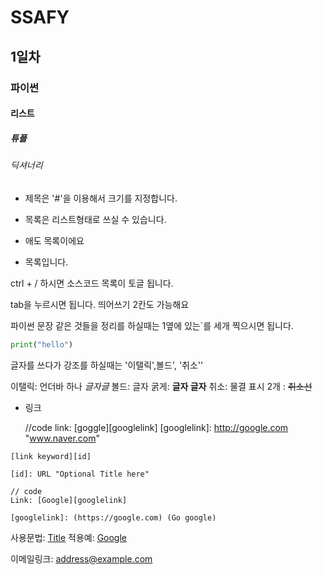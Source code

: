 # SSAFY

## 1일차

### 파이썬

#### 리스트

##### 튜플

###### 딕셔너리

+ 제목은 '#'을 이용해서 크기를 지정합니다.

- 목록은 리스트형태로 쓰실 수 있습니다.

* 애도 목록이에요

- 목록입니다.

ctrl + / 하시면 소스코드 목록이 토글 됩니다.

tab을 누르시면 됩니다.
띄어쓰기 2칸도 가능해요

파이썬 문장 같은 것들을 
정리를 하실때는 1옆에 있는`를 세개 찍으시면 됩니다.
```python
print("hello")


```

글자를 쓰다가 강조를 하실때는 '이탤릭',볼드', '취소''

이탤릭: 언더바 하나 _글자글_
볼드: 글자 굵게: __글자 글자__
취소: 물결 표시 2개 : ~~취소선~~

+ 링크

 	//code
 	link: [goggle][googlelink]
 	[googlelink]: http://google.com "www.naver.com"
```
[link keyword][id]

[id]: URL "Optional Title here"

// code
Link: [Google][googlelink]

[googlelink]: (https://google.com) (Go google)
```

사용문법: [Title](link)
적용예: [Google](https://google.com)



이메일링크: <address@example.com>


